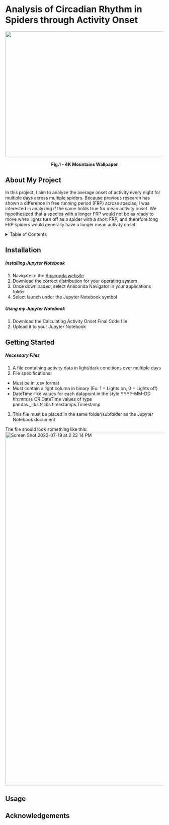 # Analysis of Circadian Rhythm in Spiders through Activity Onset
<p align="center">
  <img src="https://user-images.githubusercontent.com/106093318/180052222-47c1f831-58cb-4902-8a60-eb0a2b15ef9b.png" width="600" height="400" />
  <figcaption align = "center"><b>Fig.1 - 4K Mountains Wallpaper</b></figcaption>
</p>

## About My Project
  In this project, I aim to analyze the average onset of activity every night for multiple days across multiple spiders. Because previous research has shown a difference in free running period (FRP) across species, I was interested in analyzing if the same holds true for mean activity onset. We hypothesized that a species with a longer FRP would not be as ready to move when lights turn off as a spider with a short FRP, and therefore long FRP spiders would generally have a longer mean activity onset. 

<!-- TABLE OF CONTENTS -->
<details>
  <summary>Table of Contents</summary>
  <ol>
    <li><a href="#Installation">Installation</a></li>
    <li><a href="#Getting-Started">Getting Started</a></li>
    <li><a href="#Usage">Usage</a></li>
    <li><a href="#Acknowledgements">Acknowledgements</a></li>
</details>

## Installation <a name="Installation"></a>
##### Installing Jupyter Notebook
  1. Navigate to the [Anaconda website](https://www.anaconda.com/products/distribution)
  2. Download the correct distribution for your operating system
  3. Once downloaded, select Anaconda Navigator in your applications folder
  4. Select launch under the Jupyter Notebook symbol
  
##### Using my Jupyter Notebook
  1. Download the Calculating Activity Onset Final Code file
  2. Upload it to your Jupyter Notebook
 
## Getting Started <a name="Getting_Started"></a>
##### Necessary Files
  1. A file containing activity data in light/dark conditions over multiple days
  2. File specifications:
  *    Must be in .csv format
  *    Must contain a light column in binary (Ex: 1 = Lights on, 0 = Lights off)
  *    DateTime-like values for each datapoint in the style YYYY-MM-DD hh:mm:ss OR DateTime values of type pandas._libs.tslibs.timestamps.Timestamp
  
  3. This file must be placed in the same folder/subfolder as the Jupyter Notebook document
  
  The file should look something like this:
<img width="1122" alt="Screen Shot 2022-07-19 at 2 22 14 PM" src="https://user-images.githubusercontent.com/106093318/179821764-3ffdfc18-f075-4c28-99bd-7f905280f6cb.png">

## Usage <a name="Usage"></a>

## Acknowledgements <a name="Acknowledgements"></a>
